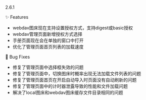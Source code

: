2.6.1

✨ Features

- webdav图床现在支持设置授权方式，支持digest或basic授权
- webdav管理页面新增授权方式选择
- 手册页面现在会在单独的窗口中打开
- 优化了管理页面首页列表的加载速度

🐛 Bug Fixes

- 修复了管理页面中选择框失效的问题
- 修复了管理页面中，切换图床时概率出现无法加载文件列表的问题
- 修复了管理页面首页在开启自动导入时页面没有自动刷新的问题
- 修复了管理页面中的计时器泄露导致的性能和文件加载问题
- 解决了local图床和webdav图床缓存文件目录相同的问题